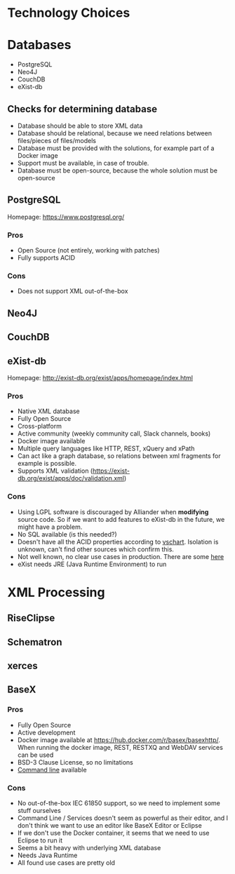# Technology Choices

# Databases
- PostgreSQL
- Neo4J
- CouchDB
- eXist-db

## Checks for determining database
- Database should be able to store XML data
- Database should be relational, because we need relations between files/pieces of files/models
- Database must be provided with the solutions, for example part of a Docker image
- Support must be available, in case of trouble.
- Database must be open-source, because the whole solution must be open-source

## PostgreSQL
Homepage: https://www.postgresql.org/

### Pros
- Open Source (not entirely, working with patches)
- Fully supports ACID

### Cons
- Does not support XML out-of-the-box

## Neo4J

## CouchDB

## eXist-db
Homepage: http://exist-db.org/exist/apps/homepage/index.html

### Pros
- Native XML database
- Fully Open Source
- Cross-platform
- Active community (weekly community call, Slack channels, books)
- Docker image available
- Multiple query languages like HTTP, REST, xQuery and xPath
- Can act like a graph database, so relations between xml fragments for example is possible.
- Supports XML validation (https://exist-db.org/exist/apps/doc/validation.xml)

### Cons
- Using LGPL software is discouraged by Alliander when __modifying__ source code. So if we want to add features to eXist-db in the future, we might have a problem.
- No SQL available (is this needed?)
- Doesn't have all the ACID properties according to [vschart](http://vschart.com/compare/exist-db/vs/postgresql). Isolation is unknown, can't find other sources which confirm this.
- Not well known, no clear use cases in production. There are some [here](http://showcases.exist-db.org/exist/apps/Showcases/index.html)
- eXist needs JRE (Java Runtime Environment) to run

# XML Processing

## RiseClipse

## Schematron

## xerces

## BaseX
### Pros
- Fully Open Source
- Active development
- Docker image available at https://hub.docker.com/r/basex/basexhttp/. When running the docker image, REST, RESTXQ and WebDAV services can be used
- BSD-3 Clause License, so no limitations
- [Command line](https://docs.basex.org/wiki/Command-Line_Options) available

### Cons
- No out-of-the-box IEC 61850 support, so we need to implement some stuff ourselves
- Command Line / Services doesn't seem as powerful as their editor, and I don't think we want to use an editor like BaseX Editor or Eclipse
- If we don't use the Docker container, it seems that we need to use Eclipse to run it
- Seems a bit heavy with underlying XML database
- Needs Java Runtime
- All found use cases are pretty old